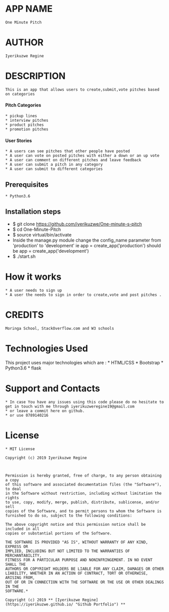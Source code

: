 # APP NAME

    One Minute Pitch

# AUTHOR

    Iyerikuzwe Regine

# DESCRIPTION

    This is an app that allows users to create,submit,vote pitches based on categories

#### Pitch Categories

    * pickup lines
    * interview pitches
    * product pitches
    * promotion pitches

#### User Stories


    * A users can see pitches that other people have posted
    * A user can vote on posted pitches with either a down or an up vote
    * A user can comment on different pitches and leave feedback
    * A user can submit a pitch in any category
    * A user can submit to different categories


## Prerequisites
    * Python3.6

## Installation steps 
* $ git clone https://github.com/iyerikuzwe/One-minute-s-pitch
* $ cd One-Minute-Pitch
* $ source virtual/bin/activate
* Inside the manage.py module change the config_name parameter from 'production' to 'development' ie app = create_app('production') should be app = create_app('development')
* $ ./start.sh 

# How it works

    * A user needs to sign up
    * A user the needs to sign in order to create,vote and post pitches .

# CREDITS

    Moringa School, StackOverflow.com and W3 schools

# Technologies Used
This project uses major technologies which are :
    * HTML/CSS 
    * Bootstrap 
    * Python3.6
    * flask


# Support and Contacts

    * In case You have any issues using this code please do no hesitate to get in touch with me through iyerikuzweregine19@gmail.com
    * or leave a commit here on github.
    * or use 0789140216
# License

    * MIT License

    Copyright (c) 2019 Iyerikuzwe Regine



    Permission is hereby granted, free of charge, to any person obtaining a copy
    of this software and associated documentation files (the "Software"), to deal
    in the Software without restriction, including without limitation the rights
    to use, copy, modify, merge, publish, distribute, sublicense, and/or sell
    copies of the Software, and to permit persons to whom the Software is
    furnished to do so, subject to the following conditions:

    The above copyright notice and this permission notice shall be included in all
    copies or substantial portions of the Software.

    THE SOFTWARE IS PROVIDED "AS IS", WITHOUT WARRANTY OF ANY KIND, EXPRESS OR
    IMPLIED, INCLUDING BUT NOT LIMITED TO THE WARRANTIES OF MERCHANTABILITY,
    FITNESS FOR A PARTICULAR PURPOSE AND NONINFRINGEMENT. IN NO EVENT SHALL THE
    AUTHORS OR COPYRIGHT HOLDERS BE LIABLE FOR ANY CLAIM, DAMAGES OR OTHER
    LIABILITY, WHETHER IN AN ACTION OF CONTRACT, TORT OR OTHERWISE, ARISING FROM,
    OUT OF OR IN CONNECTION WITH THE SOFTWARE OR THE USE OR OTHER DEALINGS IN THE
    SOFTWARE.*

    Copyright (c) 2019 ** [Iyerikuzwe Regine](https://iyerikuzwe.github.io/ "Github Portfolio") ** 